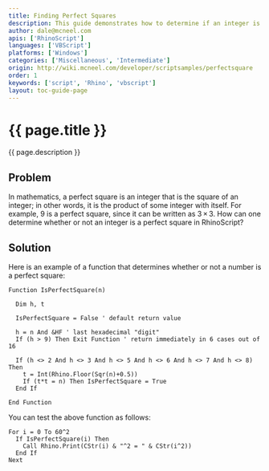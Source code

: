 ```yaml
---
title: Finding Perfect Squares
description: This guide demonstrates how to determine if an integer is a perfect square using RhinoScript.
author: dale@mcneel.com
apis: ['RhinoScript']
languages: ['VBScript']
platforms: ['Windows']
categories: ['Miscellaneous', 'Intermediate']
origin: http://wiki.mcneel.com/developer/scriptsamples/perfectsquare
order: 1
keywords: ['script', 'Rhino', 'vbscript']
layout: toc-guide-page
---
```


# {{ page.title }}

{{ page.description }}

## Problem

In mathematics, a perfect square is an integer that is the square of an integer; in other words, it is the product of some integer with itself.  For example, 9 is a perfect square, since it can be written as 3 × 3. How can one determine whether or not an integer is a perfect square in RhinoScript?

## Solution

Here is an example of a function that determines whether or not a number is a perfect square:

```vbnet
Function IsPerfectSquare(n)

  Dim h, t

  IsPerfectSquare = False ' default return value

  h = n And &HF ' last hexadecimal "digit"
  If (h > 9) Then Exit Function ' return immediately in 6 cases out of 16

  If (h <> 2 And h <> 3 And h <> 5 And h <> 6 And h <> 7 And h <> 8) Then
    t = Int(Rhino.Floor(Sqr(n)+0.5))
    If (t*t = n) Then IsPerfectSquare = True
  End If

End Function
```

You can test the above function as follows:

```vbnet
For i = 0 To 60^2
  If IsPerfectSquare(i) Then
    Call Rhino.Print(CStr(i) & "^2 = " & CStr(i^2))
  End If
Next
```
